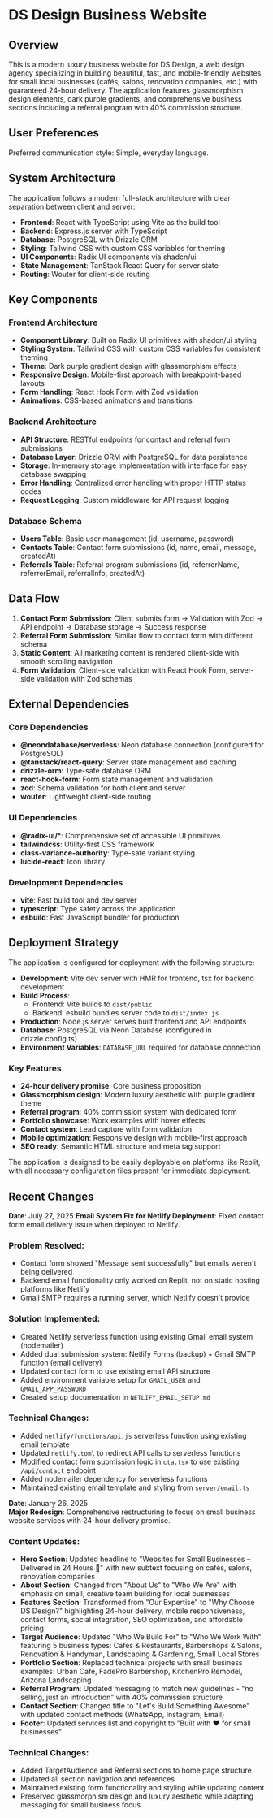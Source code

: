 # DS Design Business Website

## Overview

This is a modern luxury business website for DS Design, a web design agency specializing in building beautiful, fast, and mobile-friendly websites for small local businesses (cafés, salons, renovation companies, etc.) with guaranteed 24-hour delivery. The application features glassmorphism design elements, dark purple gradients, and comprehensive business sections including a referral program with 40% commission structure.

## User Preferences

Preferred communication style: Simple, everyday language.

## System Architecture

The application follows a modern full-stack architecture with clear separation between client and server:

- **Frontend**: React with TypeScript using Vite as the build tool
- **Backend**: Express.js server with TypeScript
- **Database**: PostgreSQL with Drizzle ORM
- **Styling**: Tailwind CSS with custom CSS variables for theming
- **UI Components**: Radix UI components via shadcn/ui
- **State Management**: TanStack React Query for server state
- **Routing**: Wouter for client-side routing

## Key Components

### Frontend Architecture
- **Component Library**: Built on Radix UI primitives with shadcn/ui styling
- **Styling System**: Tailwind CSS with custom CSS variables for consistent theming
- **Theme**: Dark purple gradient design with glassmorphism effects
- **Responsive Design**: Mobile-first approach with breakpoint-based layouts
- **Form Handling**: React Hook Form with Zod validation
- **Animations**: CSS-based animations and transitions

### Backend Architecture
- **API Structure**: RESTful endpoints for contact and referral form submissions
- **Database Layer**: Drizzle ORM with PostgreSQL for data persistence
- **Storage**: In-memory storage implementation with interface for easy database swapping
- **Error Handling**: Centralized error handling with proper HTTP status codes
- **Request Logging**: Custom middleware for API request logging

### Database Schema
- **Users Table**: Basic user management (id, username, password)
- **Contacts Table**: Contact form submissions (id, name, email, message, createdAt)
- **Referrals Table**: Referral program submissions (id, referrerName, referrerEmail, referralInfo, createdAt)

## Data Flow

1. **Contact Form Submission**: Client submits form → Validation with Zod → API endpoint → Database storage → Success response
2. **Referral Form Submission**: Similar flow to contact form with different schema
3. **Static Content**: All marketing content is rendered client-side with smooth scrolling navigation
4. **Form Validation**: Client-side validation with React Hook Form, server-side validation with Zod schemas

## External Dependencies

### Core Dependencies
- **@neondatabase/serverless**: Neon database connection (configured for PostgreSQL)
- **@tanstack/react-query**: Server state management and caching
- **drizzle-orm**: Type-safe database ORM
- **react-hook-form**: Form state management and validation
- **zod**: Schema validation for both client and server
- **wouter**: Lightweight client-side routing

### UI Dependencies
- **@radix-ui/***: Comprehensive set of accessible UI primitives
- **tailwindcss**: Utility-first CSS framework
- **class-variance-authority**: Type-safe variant styling
- **lucide-react**: Icon library

### Development Dependencies
- **vite**: Fast build tool and dev server
- **typescript**: Type safety across the application
- **esbuild**: Fast JavaScript bundler for production

## Deployment Strategy

The application is configured for deployment with the following structure:

- **Development**: Vite dev server with HMR for frontend, tsx for backend development
- **Build Process**: 
  - Frontend: Vite builds to `dist/public`
  - Backend: esbuild bundles server code to `dist/index.js`
- **Production**: Node.js server serves built frontend and API endpoints
- **Database**: PostgreSQL via Neon Database (configured in drizzle.config.ts)
- **Environment Variables**: `DATABASE_URL` required for database connection

### Key Features
- **24-hour delivery promise**: Core business proposition
- **Glassmorphism design**: Modern luxury aesthetic with purple gradient theme
- **Referral program**: 40% commission system with dedicated form
- **Portfolio showcase**: Work examples with hover effects
- **Contact system**: Lead capture with form validation
- **Mobile optimization**: Responsive design with mobile-first approach
- **SEO ready**: Semantic HTML structure and meta tag support

The application is designed to be easily deployable on platforms like Replit, with all necessary configuration files present for immediate deployment.

## Recent Changes

**Date**: July 27, 2025
**Email System Fix for Netlify Deployment**: Fixed contact form email delivery issue when deployed to Netlify.

### Problem Resolved:
- Contact form showed "Message sent successfully" but emails weren't being delivered
- Backend email functionality only worked on Replit, not on static hosting platforms like Netlify
- Gmail SMTP requires a running server, which Netlify doesn't provide

### Solution Implemented:
- Created Netlify serverless function using existing Gmail email system (nodemailer)
- Added dual submission system: Netlify Forms (backup) + Gmail SMTP function (email delivery)  
- Updated contact form to use existing email API structure
- Added environment variable setup for `GMAIL_USER` and `GMAIL_APP_PASSWORD`
- Created setup documentation in `NETLIFY_EMAIL_SETUP.md`

### Technical Changes:
- Added `netlify/functions/api.js` serverless function using existing email template
- Updated `netlify.toml` to redirect API calls to serverless functions
- Modified contact form submission logic in `cta.tsx` to use existing `/api/contact` endpoint
- Added nodemailer dependency for serverless functions
- Maintained existing email template and styling from `server/email.ts`

**Date**: January 26, 2025  
**Major Redesign**: Comprehensive restructuring to focus on small business website services with 24-hour delivery promise.

### Content Updates:
- **Hero Section**: Updated headline to "Websites for Small Businesses – Delivered in 24 Hours 🚀" with new subtext focusing on cafés, salons, renovation companies
- **About Section**: Changed from "About Us" to "Who We Are" with emphasis on small, creative team building for local businesses  
- **Features Section**: Transformed from "Our Expertise" to "Why Choose DS Design?" highlighting 24-hour delivery, mobile responsiveness, contact forms, social integration, SEO optimization, and affordable pricing
- **Target Audience**: Updated "Who We Build For" to "Who We Work With" featuring 5 business types: Cafés & Restaurants, Barbershops & Salons, Renovation & Handyman, Landscaping & Gardening, Small Local Stores
- **Portfolio Section**: Replaced technical projects with small business examples: Urban Café, FadePro Barbershop, KitchenPro Remodel, Arizona Landscaping
- **Referral Program**: Updated messaging to match new guidelines - "no selling, just an introduction" with 40% commission structure
- **Contact Section**: Changed title to "Let's Build Something Awesome" with updated contact methods (WhatsApp, Instagram, Email)
- **Footer**: Updated services list and copyright to "Built with ❤️ for small businesses"

### Technical Changes:
- Added TargetAudience and Referral sections to home page structure
- Updated all section navigation and references
- Maintained existing form functionality and styling while updating content
- Preserved glassmorphism design and luxury aesthetic while adapting messaging for small business focus